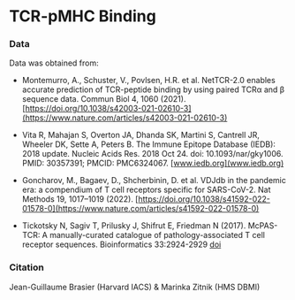 # TCR-pMHC Binding


### Data

Data was obtained from:
 - Montemurro, A., Schuster, V., Povlsen, H.R. et al. NetTCR-2.0 enables accurate prediction of TCR-peptide binding by using paired TCRα and β sequence data. Commun Biol 4, 1060 (2021). [https://doi.org/10.1038/s42003-021-02610-3](https://www.nature.com/articles/s42003-021-02610-3)

 - Vita R, Mahajan S, Overton JA, Dhanda SK, Martini S, Cantrell JR, Wheeler DK, Sette A, Peters B. The Immune Epitope Database (IEDB): 2018 update. Nucleic Acids Res. 2018 Oct 24. doi: 10.1093/nar/gky1006. PMID: 30357391; PMCID: PMC6324067. [www.iedb.org](www.iedb.org)

 - Goncharov, M., Bagaev, D., Shcherbinin, D. et al. VDJdb in the pandemic era: a compendium of T cell receptors specific for SARS-CoV-2. Nat Methods 19, 1017–1019 (2022). [https://doi.org/10.1038/s41592-022-01578-0](https://www.nature.com/articles/s41592-022-01578-0)

 - Tickotsky N, Sagiv T, Prilusky J, Shifrut E, Friedman N (2017). McPAS-TCR: A manually-curated catalogue of pathology-associated T cell receptor sequences. Bioinformatics 33:2924-2929 [doi](http://friedmanlab.weizmann.ac.il/McPAS-TCR/)


### Citation

Jean-Guillaume Brasier (Harvard IACS) & Marinka Zitnik (HMS DBMI)



